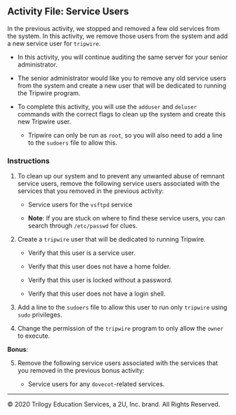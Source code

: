 ## Activity File: Service Users

In the previous activity, we stopped and removed a few old services from the system. In this activity, we remove those users from the system and add a new service user for `tripwire`.

- In this activity, you will continue auditing the same server for your senior administrator.

- The senior administrator would like you to remove any old service users from the system and create a new user that will be dedicated to running the Tripwire program.

- To complete this activity, you will use the `adduser` and `deluser` commands with the correct flags to clean up the system and create this new Tripwire user. 

    - Tripwire can only be run as `root`, so you will also need to add a line to the `sudoers` file to allow this.

### Instructions

1. To clean up our system and to prevent any unwanted abuse of remnant service users, remove the following service users associated with the services that you removed in the previous activity:

    - Service users for the `vsftpd` service

    - **Note**: If you are stuck on where to find these service users, you can search through `/etc/passwd` for clues.

2. Create a `tripwire` user that will be dedicated to running Tripwire.

    - Verify that this user is a service user.

    - Verify that this user does not have a home folder.

    - Verify that this user is locked without a password.

    - Verify that this user does not have a login shell.

3. Add a line to the `sudoers` file to allow this user to run only `tripwire` using `sudo` privileges.

4. Change the permission of the `tripwire` program to only allow the `owner` to execute.


**Bonus**:

5. Remove the following service users associated with the services that you removed in the previous bonus activity:

   - Service users for any `dovecot`-related services.

---

© 2020 Trilogy Education Services, a 2U, Inc. brand. All Rights Reserved.
